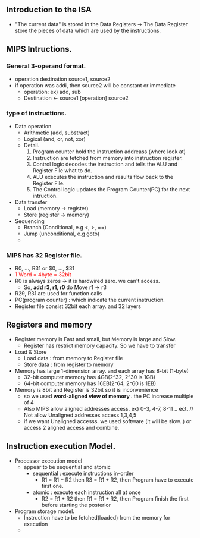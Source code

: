 ## Introduction to the ISA
- "The current data" is stored in the Data Registers
-> The Data Register store the pieces of data which are used by the instructions.

## MIPS Intructions.
### General 3-operand format.
- operation destination source1, source2
- if operation was addi, then source2 will be constant or immediate
  - operation: ex) add, sub
  - Destination <- source1 [operation] source2


### type of instructions.
- Data operation
  - Arithmetic (add, substract)
  - Logical (and, or, not, xor)
  - Detail.
    1. Program counter hold the instruction addreass (where look at)
    2. Instruction are fetched from memory into instruction register.
    3. Control logic decodes the instruction and tells the ALU and Register File what to do.
    4. ALU executes the instruction and results flow back to the Register File.
    5. The Control logic updates the Program Counter(PC) for the next intruction.
- Data transfer
  - Load (memory -> register)
  - Store (register -> memory)
- Sequencing
  - Branch (Conditional, e.g <, >, ==)
  - Jump (unconditional, e.g goto)
  - 
### MIPS has 32 Register file.
- R0, ..., R31 or $0, ..., $31
- <span style="color: red"> 1 Word = 4byte  = 32bit </span>
- R0 is always zeros -> it is hardwired zero. we can't access.
  -  So, <b> add r3, r1, r0 </b> do Move r1 -> r3
- R29, R31 are used for function calls
- PC(program counter) : which indicate the current instruction.
- Register file consist 32bit each array. and 32 layers 

## Registers and memory
- Register memory is Fast and small, but Memory is large and Slow.
  - Register has restrict memory capacity. So we have to transfer
- Load & Store
  - Load data : from memory to Register file
  - Store data : from register to memory
- Memory has large 1-dimension array. and each array has 8-bit (1-byte)
  - 32-bit computer memory has 4GB(2^32, 2^30 is 1GB) 
  - 64-bit computer memory has 16EB(2^64, 2^60 is 1EB)
- Memory is 8bit and Register is 32bit so it is inconvenience
  - so we used <b> word-aligned view of memory </b>. the PC increase multiple of 4
  - Also MIPS allow aligned addresses access. ex) 0-3, 4-7, 8-11 .. ect. // Not allow Unaligned addresses access 1,3,4,5 
  - if we want Unaligned accesss. we used software (it will be slow..) or access 2 aligned access and combine.

## Instruction execution Model.
- Processor execution model
  - appear to be sequential and atomic
    - sequential : execute instructions in-order
      - R1 = R1 + R2 then R3 = R1 + R2, then Program have to execute first one.
    - atomic : execute each instruction all at once
      - R2 = R1 + R2 then R1 = R1 + R2, then Program finish the first before starting the posterior
- Program storage model.
  - Instruction have to be fetched(loaded) from the memory for execution
  - 
